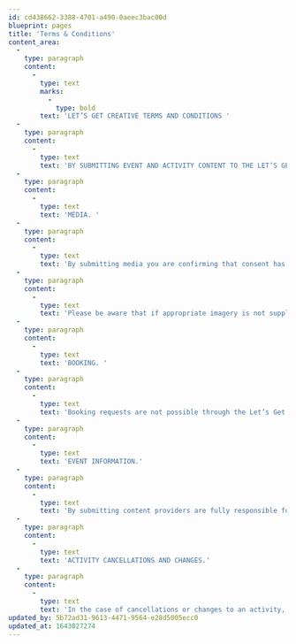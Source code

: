 ```yaml
---
id: cd438662-3388-4701-a490-0aeec3bac00d
blueprint: pages
title: 'Terms & Conditions'
content_area:
  -
    type: paragraph
    content:
      -
        type: text
        marks:
          -
            type: bold
        text: 'LET’S GET CREATIVE TERMS AND CONDITIONS '
  -
    type: paragraph
    content:
      -
        type: text
        text: 'BY SUBMITTING EVENT AND ACTIVITY CONTENT TO THE LET’S GET CREATIVE WEBSITE, PROVIDERS AGREE TO BE BOUND BY THE TERMS AND CONDITIONS DETAILED BELOW:'
  -
    type: paragraph
    content:
      -
        type: text
        text: 'MEDIA. '
  -
    type: paragraph
    content:
      -
        type: text
        text: 'By submitting media you are confirming that consent has been given by a responsible adult that any persons identifiable have agreed for publication on the Let’s Get Creative website and other publications.  Please note: we cannot guarantee that photographs will not be used against other activities on the website.'
  -
    type: paragraph
    content:
      -
        type: text
        text: 'Please be aware that if appropriate imagery is not supplied Suffolk Libraries reserves the right to use a generic placeholder image. '
  -
    type: paragraph
    content:
      -
        type: text
        text: 'BOOKING. '
  -
    type: paragraph
    content:
      -
        type: text
        text: 'Booking requests are not possible through the Let’s Get Creative website. The event provider is responsible for providing accurate contact details and booking information. The event provider is responsible for liaising with interested parties and responding to booking enquiries. Suffolk Libraries is not responsible for issues surrounding booking. '
  -
    type: paragraph
    content:
      -
        type: text
        text: 'EVENT INFORMATION.'
  -
    type: paragraph
    content:
      -
        type: text
        text: 'By submitting content providers are fully responsible for ensuring information on the Let’s Get Creative website is current and accurate. Suffolk Libraries maintains the right to edit and refuse any inappropriate information submitted. '
  -
    type: paragraph
    content:
      -
        type: text
        text: 'ACTIVITY CANCELLATIONS AND CHANGES.'
  -
    type: paragraph
    content:
      -
        type: text
        text: 'In the case of cancellations or changes to an activity, it is the content provider’s responsibility to update Suffolk Libraries or inform event attendees. Please be aware Suffolk Libraries will need at least 24 hours to amend live listings with information changes.'
updated_by: 5b72ad31-9613-4471-9564-e28d5005ecc0
updated_at: 1643027274
---
```

